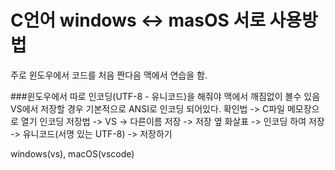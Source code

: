 # C언어 windows <-> masOS 서로 사용방법

주로 윈도우에서 코드를 처음 짠다음 맥에서 연습을 함. 

###윈도우에서 따로 인코딩(UTF-8 - 유니코드)을 해줘야 맥에서 깨짐없이 볼수 있음
VS에서 저장할 경우 기본적으로 ANSI로 인코딩 되어있다.
  확인법 -> C파일 메모장으로 열기
인코딩 저장법 -> VS -> 다른이름 저장 -> 저장 옆 화살표 -> 인코딩 하여 저장 -> 유니코드(서명 있는 UTF-8) -> 저장하기

windows(vs), macOS(vscode)
